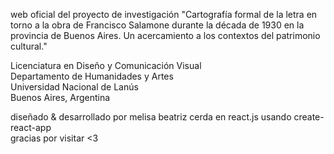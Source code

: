 web oficial del proyecto de investigación "Cartografía formal de la letra en torno a la obra de Francisco Salamone durante la década de 1930
en la provincia de Buenos Aires. Un acercamiento a los contextos del patrimonio cultural."

Licenciatura en Diseño y Comunicación Visual<br />
Departamento de Humanidades y Artes<br />
Universidad Nacional de Lanús<br />
Buenos Aires, Argentina

diseñado & desarrollado por melisa beatriz cerda en react.js usando create-react-app<br />
gracias por visitar <3
